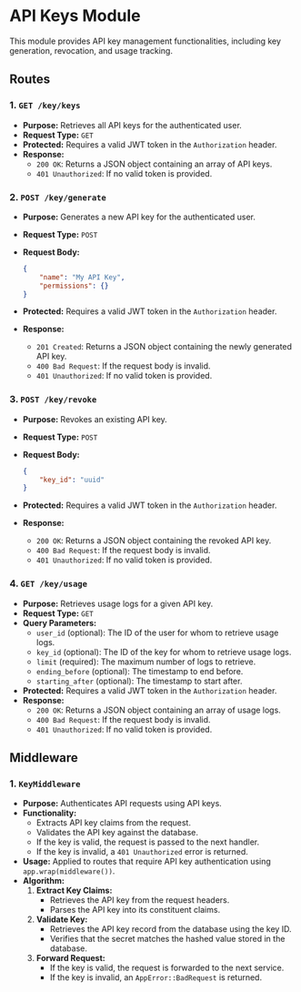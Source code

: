 # API Keys Module

This module provides API key management functionalities, including key generation, revocation, and usage tracking.

## Routes

### 1. `GET /key/keys`

*   **Purpose:** Retrieves all API keys for the authenticated user.
*   **Request Type:** `GET`
*   **Protected:** Requires a valid JWT token in the `Authorization` header.
*   **Response:**
    *   `200 OK`: Returns a JSON object containing an array of API keys.
    *   `401 Unauthorized`: If no valid token is provided.

### 2. `POST /key/generate`

*   **Purpose:** Generates a new API key for the authenticated user.
*   **Request Type:** `POST`
*   **Request Body:**

    ```json
    {
        "name": "My API Key",
        "permissions": {}
    }
    ```
*   **Protected:** Requires a valid JWT token in the `Authorization` header.
*   **Response:**
    *   `201 Created`: Returns a JSON object containing the newly generated API key.
    *   `400 Bad Request`: If the request body is invalid.
    *   `401 Unauthorized`: If no valid token is provided.

### 3. `POST /key/revoke`

*   **Purpose:** Revokes an existing API key.
*   **Request Type:** `POST`
*   **Request Body:**

    ```json
    {
        "key_id": "uuid"
    }
    ```
*   **Protected:** Requires a valid JWT token in the `Authorization` header.
*   **Response:**
    *   `200 OK`: Returns a JSON object containing the revoked API key.
    *   `400 Bad Request`: If the request body is invalid.
    *   `401 Unauthorized`: If no valid token is provided.

### 4. `GET /key/usage`

*   **Purpose:** Retrieves usage logs for a given API key.
*   **Request Type:** `GET`
*   **Query Parameters:**
    *   `user_id` (optional): The ID of the user for whom to retrieve usage logs.
    *   `key_id` (optional): The ID of the key for whom to retrieve usage logs.
    *   `limit` (required): The maximum number of logs to retrieve.
    *   `ending_before` (optional): The timestamp to end before.
    *   `starting_after` (optional): The timestamp to start after.
*   **Protected:** Requires a valid JWT token in the `Authorization` header.
*   **Response:**
    *   `200 OK`: Returns a JSON object containing an array of usage logs.
    *   `400 Bad Request`: If the request body is invalid.
    *   `401 Unauthorized`: If no valid token is provided.

## Middleware

### 1. `KeyMiddleware`

*   **Purpose:** Authenticates API requests using API keys.
*   **Functionality:**
    *   Extracts API key claims from the request.
    *   Validates the API key against the database.
    *   If the key is valid, the request is passed to the next handler.
    *   If the key is invalid, a `401 Unauthorized` error is returned.
*   **Usage:** Applied to routes that require API key authentication using `app.wrap(middleware())`.
*   **Algorithm:**
    1.  **Extract Key Claims:**
        *   Retrieves the API key from the request headers.
        *   Parses the API key into its constituent claims.
    2.  **Validate Key:**
        *   Retrieves the API key record from the database using the key ID.
        *   Verifies that the secret matches the hashed value stored in the database.
    3.  **Forward Request:**
        *   If the key is valid, the request is forwarded to the next service.
        *   If the key is invalid, an `AppError::BadRequest` is returned.
